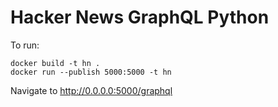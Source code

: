 # Hacker News GraphQL Python

To run:
```
docker build -t hn .
docker run --publish 5000:5000 -t hn
```

Navigate to http://0.0.0.0:5000/graphql
